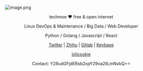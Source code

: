![image.png](https://i.loli.net/2020/07/16/MdKIEjcJYmkq4SN.png)
<p align="center">techmoe ❤ free & open internet</p>
<p align="center">Linux DevOps & Maintenance / Big Data / Web Developer</p>
<p align="center">Python / Golang / Javascript / React</p>
<p align="center"><a href="https://twitter.com/dev_techmoe">Twitter</a> | <a href="https://www.zhihu.com/people/techmoe">Zhihu</a> | <a href="#">Gitlab</a> | <a href="https://keybase.io/techmoe">Keybase</a></p>
<p align="center"><a href="https://lolicookie.com">lolicookie</a></p>
<p align="center">Contact: Y29udGFjdEBsb2xpY29va2llLmNvbQ==</p>
